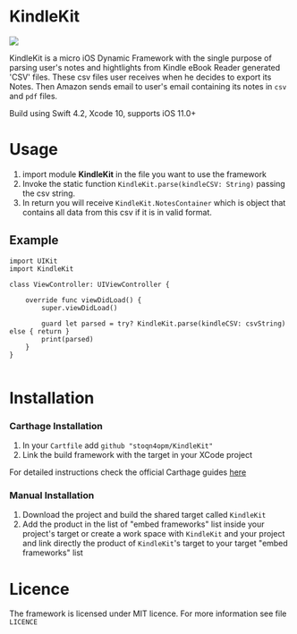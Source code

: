 # KindleKit
![](https://img.shields.io/badge/version-1.0-brightgreen.svg)

KindleKit is a micro iOS Dynamic Framework with the single purpose of parsing user's notes and hightlights from Kindle eBook Reader generated 'CSV' files. These csv files user receives when he decides to export its Notes. Then Amazon sends email to user's email containing its notes in `csv` and `pdf` files.

Build using Swift 4.2, Xcode 10, supports iOS 11.0+

# Usage

1. import module **KindleKit** in the file you want to use the framework
2. Invoke the static function `KindleKit.parse(kindleCSV: String)` passing the csv string.
3. In return you will receive `KindleKit.NotesContainer` which is object that contains all data from this csv if it is in valid format.


## Example
```
import UIKit
import KindleKit

class ViewController: UIViewController {

    override func viewDidLoad() {
        super.viewDidLoad()
        
        guard let parsed = try? KindleKit.parse(kindleCSV: csvString) else { return }
        print(parsed)
    }
}


```

# Installation

### Carthage Installation

1. In your `Cartfile` add `github "stoqn4opm/KindleKit"`
2. Link the build framework with the target in your XCode project

For detailed instructions check the official Carthage guides [here](https://github.com/Carthage/Carthage)

### Manual Installation

1. Download the project and build the shared target called `KindleKit`
2. Add the product in the list of "embed frameworks" list inside your project's target or create a work space with `KindleKit` and your project and link directly the product of `KindleKit`'s target to your target "embed frameworks" list

# Licence

The framework is licensed under MIT licence. For more information see file `LICENCE`
